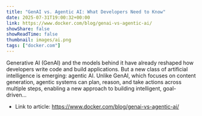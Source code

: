 ```yaml
---
title: "GenAI vs. Agentic AI: What Developers Need to Know"
date: 2025-07-31T19:00:32+00:00
link: https://www.docker.com/blog/genai-vs-agentic-ai/
showShare: false
showReadTime: false
thumbnail: images/ai.png
tags: ["docker.com"]
---
```

Generative AI (GenAI) and the models behind it have already reshaped how developers write code and build applications. But a new class of artificial intelligence is emerging: agentic AI. Unlike GenAI, which focuses on content generation, agentic systems can plan, reason, and take actions across multiple steps, enabling a new approach to building intelligent, goal-driven...

- Link to article: https://www.docker.com/blog/genai-vs-agentic-ai/